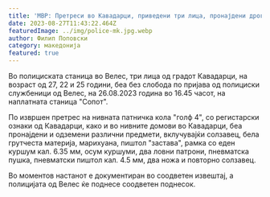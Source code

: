 ```yaml
---
title: 'МВР: Претреси во Кавадарци, приведени три лица, пронајдени дрога, оружје, муниција... - 27 АВГУСТ 2023'
date: 2023-08-27T11:43:22.464Z
featuredImage: ../img/police-mk.jpg.webp
author: Филип Поповски
category: македонија
featured: true
---
```

Во полициската станица во Велес, три лица од градот Кавадарци, на возраст од 27, 22 и 25 години, беа без слобода по пријава од полициски службеници од Велес, на 26.08.2023 година во 16.45 часот, на наплатната станица "Сопот". 

По извршен претрес на нивната патничка кола "голф 4", со регистарски ознаки од Кавадарци, како и во нивните домови во Кавадарци, беа пронајдени и одземени различни предмети, вклучувајќи солзавец, бела грутчеста материја, марихуана, пиштол "застава", рамка со еден куршум кал. 6.35 мм, осум куршуми, два ловни патрони, пневматска пушка, пневматски пиштол кал. 4.5 мм, два ножа и повторно солзавец.

Во моментов настанот е документиран во соодветен извештај, а полицијата од Велес ќе поднесе соодветен поднесок.
